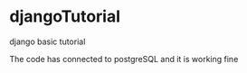 djangoTutorial
==============

django basic tutorial

The code has connected to postgreSQL and it is working fine